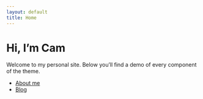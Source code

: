 ```yaml
---
layout: default
title: Home
---
```


# Hi, I’m Cam

Welcome to my personal site. Below you’ll find a demo of every component of the theme.

- [About me](/about/)
- [Blog](/blog/)
